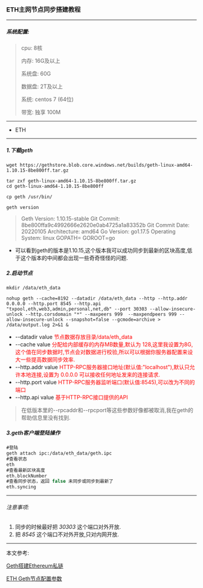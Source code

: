 ### ETH主网节点同步搭建教程

***

##### 系统配置:

> cpu: 8核
>
> 内存: 16G及以上
>
> 系统盘: 60G
>
> 数据盘: 2T及以上
>
> 系统: centos 7 (64位)
>
> 带宽: 独享 100M

***

- ETH 

***

##### 1.下载geth

```
wget https://gethstore.blob.core.windows.net/builds/geth-linux-amd64-1.10.15-8be800ff.tar.gz

tar zxf geth-linux-amd64-1.10.15-8be800ff.tar.gz 
cd geth-linux-amd64-1.10.15-8be800ff

cp geth /usr/bin/

geth version
```

>Geth
>Version: 1.10.15-stable
>Git Commit: 8be800ffa9c4992666e2620e0ab4725a1a83352b
>Git Commit Date: 20220105
>Architecture: amd64
>Go Version: go1.17.5
>Operating System: linux
>GOPATH=
>GOROOT=go

- 可以看到geth的版本是1.10.15,这个版本我可以成功同步到最新的区块高度,低于这个版本的中间都会出现一些奇奇怪怪的问题.

##### 2.启动节点

```
mkdir /data/eth_data

nohup geth --cache=8192 --datadir /data/eth_data --http --http.addr 0.0.0.0 --http.port 8545 --http.api "txpool,eth,web3,admin,personal,net,db" --port 30303 --allow-insecure-unlock --http.corsdomain "*" --maxpeers 999  --maxpendpeers 999 --allow-insecure-unlock --snapshot=false --gcmode=archive > /data/output.log 2>&1 &
```

- --datadir value <font color=red>节点数据存放目录/data/eth_data </font>
- --cache value <font color=red>分配给内部缓存的内存MB数量,默认为 128,这里我设置为8G,这个值在同步数据时,节点会对数据进行校验,所以可以根据你服务器配置来设大一些提高数据同步效率.</font>
- --http.addr value <font color=red>HTTP-RPC服务器接口地址(默认值:"localhost"),默认只允许本地连接,设置为 0.0.0.0 可以接收任何地址发来的连接请求.</font>
- --http.port value  <font color=red>HTTP-RPC服务器监听端口(默认值:8545),可以改为不同的端口</font>
- --http.api value <font color=red>基于HTTP-RPC接口提供的API</font>

> 在低版本里的--rpcaddr和--rpcport等这些参数好像都被取消,我在geth的帮助信息里没有找到.

##### 3.geth客户端登陆操作

```haxe
#登陆
geth attach ipc:/data/eth_data/geth.ipc
#查看状态
eth
#查看最新区块高度
eth.blockNumber
#查看同步状态，返回 false 未同步或同步到最新了
eth.syncing
```

***

###### 注意事项:

1. 同步的时候最好把 *30303* 这个端口对外开放.
2. 把 *8545* 这个端口不对外开放,只对内网开放.

***

本文参考:<br>

[Geth搭建Ethereum私链](https://blog.csdn.net/qq_43616898/article/details/120325539)

[ETH Geth节点配置参数](https://blog.csdn.net/qq_36228377/article/details/123153882)